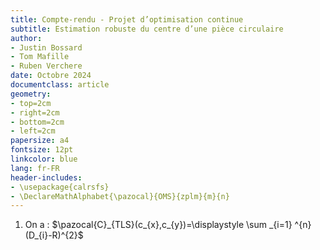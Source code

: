 ```yaml
---
title: Compte-rendu - Projet d’optimisation continue
subtitle: Estimation robuste du centre d’une pièce circulaire
author:
- Justin Bossard
- Tom Mafille
- Ruben Verchere
date: Octobre 2024
documentclass: article
geometry:
- top=2cm
- right=2cm
- bottom=2cm
- left=2cm
papersize: a4
fontsize: 12pt
linkcolor: blue
lang: fr-FR
header-includes:
- \usepackage{calrsfs}
- \DeclareMathAlphabet{\pazocal}{OMS}{zplm}{m}{n}
---
```


1. On a : $\pazocal{C}_{TLS}(c_{x},c_{y})=\displaystyle \sum _{i=1} ^{n} (D_{i}-R)^{2}$
